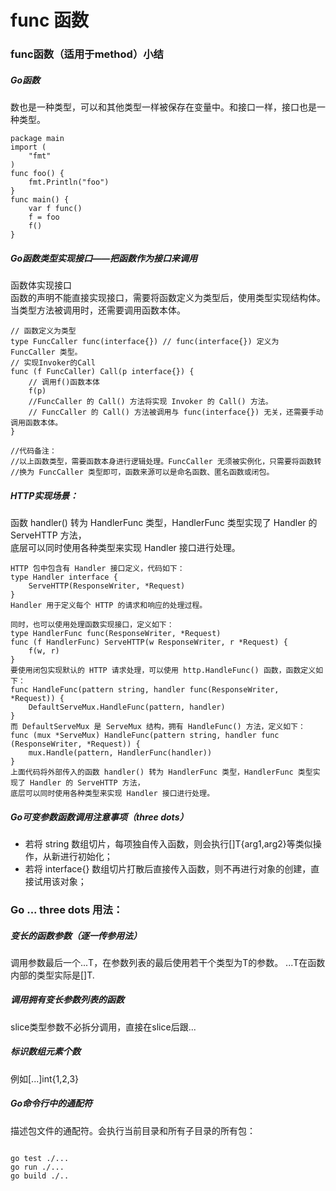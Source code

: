 # func 函数

### func函数（适用于method）小结

##### Go函数
数也是一种类型，可以和其他类型一样被保存在变量中。和接口一样，接口也是一种类型。
```
package main
import (
    "fmt"
)
func foo() {
    fmt.Println("foo")
}
func main() {
    var f func()
    f = foo
    f()
}

```

##### Go函数类型实现接口——把函数作为接口来调用
函数体实现接口  
函数的声明不能直接实现接口，需要将函数定义为类型后，使用类型实现结构体。当类型方法被调用时，还需要调用函数本体。
```
// 函数定义为类型
type FuncCaller func(interface{}) // func(interface{}) 定义为 FuncCaller 类型。
// 实现Invoker的Call
func (f FuncCaller) Call(p interface{}) {
    // 调用f()函数本体
    f(p) 
    //FuncCaller 的 Call() 方法将实现 Invoker 的 Call() 方法。
    // FuncCaller 的 Call() 方法被调用与 func(interface{}) 无关，还需要手动调用函数本体。
}

//代码备注：
//以上函数类型，需要函数本身进行逻辑处理。FuncCaller 无须被实例化，只需要将函数转
//换为 FuncCaller 类型即可，函数来源可以是命名函数、匿名函数或闭包。

```

##### HTTP实现场景：
函数 handler() 转为 HandlerFunc 类型，HandlerFunc 类型实现了 Handler 的 ServeHTTP 方法，  
底层可以同时使用各种类型来实现 Handler 接口进行处理。
```
HTTP 包中包含有 Handler 接口定义，代码如下：
type Handler interface {
    ServeHTTP(ResponseWriter, *Request)
}
Handler 用于定义每个 HTTP 的请求和响应的处理过程。

同时，也可以使用处理函数实现接口，定义如下：
type HandlerFunc func(ResponseWriter, *Request)
func (f HandlerFunc) ServeHTTP(w ResponseWriter, r *Request) {
    f(w, r)
}
要使用闭包实现默认的 HTTP 请求处理，可以使用 http.HandleFunc() 函数，函数定义如下：
func HandleFunc(pattern string, handler func(ResponseWriter, *Request)) {
    DefaultServeMux.HandleFunc(pattern, handler)
}
而 DefaultServeMux 是 ServeMux 结构，拥有 HandleFunc() 方法，定义如下：
func (mux *ServeMux) HandleFunc(pattern string, handler func
(ResponseWriter, *Request)) {
    mux.Handle(pattern, HandlerFunc(handler))
}
上面代码将外部传入的函数 handler() 转为 HandlerFunc 类型，HandlerFunc 类型实现了 Handler 的 ServeHTTP 方法，  
底层可以同时使用各种类型来实现 Handler 接口进行处理。

```


##### Go可变参数函数调用注意事项（three dots）

* 若将 string 数组切片，每项独自传入函数，则会执行[]T{arg1,arg2}等类似操作，从新进行初始化；
* 若将 interface{} 数组切片打散后直接传入函数，则不再进行对象的创建，直接试用该对象；

### Go ... three dots 用法：

##### 变长的函数参数（逐一传参用法）
调用参数最后一个...T，在参数列表的最后使用若干个类型为T的参数。
...T在函数内部的类型实际是[]T.

##### 调用拥有变长参数列表的函数
slice类型参数不必拆分调用，直接在slice后跟...

##### 标识数组元素个数
例如[...]int{1,2,3}

##### Go命令行中的通配符
描述包文件的通配符。会执行当前目录和所有子目录的所有包：

```

go test ./...
go run ./...
go build ./..

```


